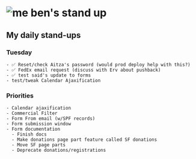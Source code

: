 # ![me](https://avatars2.githubusercontent.com/u/5232044?s=50&v=4) ben's stand up

## My daily stand-ups

### Tuesday
   
    - ✅ Reset/check Aitza's password (would prod deploy help with this?)
    - ✅ FedEx email request (discuss with Erv about pushback)
    - ✅ test said's update to forms    
    - test/tweak Calendar Ajaxification

 
### Priorities 

    - Calendar ajaxification
    - Commercial Filter
    - Form From email (w/SPF records)
    - Form submission window
    - Form documentation
      - Finish docs
      - Make donations page part feature called SF donations
      - Move SF page parts
      - Deprecate donations/registrations
      
